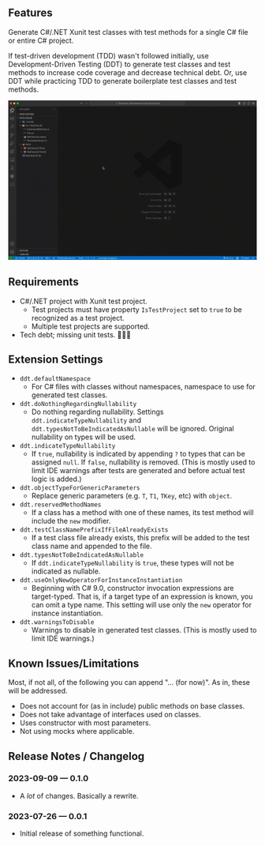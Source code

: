 ## Features

Generate C#/.NET Xunit test classes with test methods for a single C# file or entire C# project.

If test-driven development (TDD) wasn't followed initially, use Development-Driven Testing (DDT) to generate test classes and test methods to increase code coverage and decrease technical debt. Or, use DDT while practicing TDD to generate boilerplate test classes and test methods.

<p style="vertical-align:center;"><img src="media/DDT.gif" alt="GIF"/></p>

## Requirements

- C#/.NET project with Xunit test project.
    - Test projects must have property `IsTestProject` set to `true` to be recognized as a test project.
    - Multiple test projects are supported.
- Tech debt; missing unit tests. 🤷🏼‍♂️

## Extension Settings

- `ddt.defaultNamespace`
    - For C# files with classes without namespaces, namespace to use for generated test classes.
- `ddt.doNothingRegardingNullability`
    - Do nothing regarding nullability. Settings `ddt.indicateTypeNullability` and `ddt.typesNotToBeIndicatedAsNullable` will be ignored. Original nullability on types will be used.
- `ddt.indicateTypeNullability`
    - If `true`, nullability is indicated by appending `?` to types that can be assigned `null`. If `false`, nullability is removed. (This is mostly used to limit IDE warnings after tests are generated and before actual test logic is added.)
- `ddt.objectTypeForGenericParameters`
    - Replace generic parameters (e.g. `T`, `T1`, `TKey`, etc) with `object`.
- `ddt.reservedMethodNames`
    - If a class has a method with one of these names, its test method will include the `new` modifier.
- `ddt.testClassNamePrefixIfFileAlreadyExists`
    - If a test class file already exists, this prefix will be added to the test class name and appended to the file.
- `ddt.typesNotToBeIndicatedAsNullable`
    - If `ddt.indicateTypeNullability` is `true`, these types will not be indicated as nullable.
- `ddt.useOnlyNewOperatorForInstanceInstantiation`
    - Beginning with C# 9.0, constructor invocation expressions are target-typed. That is, if a target type of an expression is known, you can omit a type name. This setting will use only the `new` operator for instance instantiation.
- `ddt.warningsToDisable`
    - Warnings to disable in generated test classes. (This is mostly used to limit IDE warnings.)

## Known Issues/Limitations

Most, if not all, of the following you can append "... (for now)". As in, these will be addressed.

- Does not account for (as in include) public methods on base classes.
- Does not take advantage of interfaces used on classes.
- Uses constructor with most parameters.
- Not using mocks where applicable.

## Release Notes / Changelog

### 2023-09-09 — 0.1.0
- A _lot_ of changes. Basically a rewrite.

### 2023-07-26 — 0.0.1
- Initial release of something functional.
